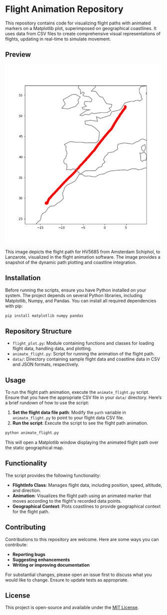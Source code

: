 # Flight Animation Repository

This repository contains code for visualizing flight paths with animated markers on a Matplotlib plot, superimposed on geographical coastlines. It uses data from CSV files to create comprehensive visual representations of flights, updating in real-time to simulate movement.

## Preview

![Flight HV5685](resources/HV5685.png)

This image depicts the flight path for HV5685 from Amsterdam Schiphol, to Lanzarote, visualized in the flight animation software. The image provides a snapshot of the dynamic path plotting and coastline integration.


## Installation

Before running the scripts, ensure you have Python installed on your system. The project depends on several Python libraries, including Matplotlib, Numpy, and Pandas. You can install all required dependencies with pip:

```bash
pip install matplotlib numpy pandas
```

## Repository Structure

- `flight_plot.py`: Module containing functions and classes for loading flight data, handling data, and plotting.
- `animate_flight.py`: Script for running the animation of the flight path.
- `data/`: Directory containing sample flight data and coastline data in CSV and JSON formats, respectively.

## Usage

To run the flight path animation, execute the `animate_flight.py` script. Ensure that you have the appropriate CSV file in your `data/` directory. Here’s a brief rundown of how to use the script:

1. **Set the flight data file path**: Modify the `path` variable in `animate_flight.py` to point to your flight data CSV file.
2. **Run the script**: Execute the script to see the flight path animation. 

```python
python animate_flight.py
```

This will open a Matplotlib window displaying the animated flight path over the static geographical map.

## Functionality

The script provides the following functionality:

- **FlightInfo Class**: Manages flight data, including position, speed, altitude, and direction.
- **Animation**: Visualizes the flight path using an animated marker that moves according to the flight's recorded data points.
- **Geographical Context**: Plots coastlines to provide geographical context for the flight path.

## Contributing

Contributions to this repository are welcome. Here are some ways you can contribute:

- **Reporting bugs**
- **Suggesting enhancements**
- **Writing or improving documentation**

For substantial changes, please open an issue first to discuss what you would like to change. Ensure to update tests as appropriate.

## License

This project is open-source and available under the [MIT License](LICENSE).
